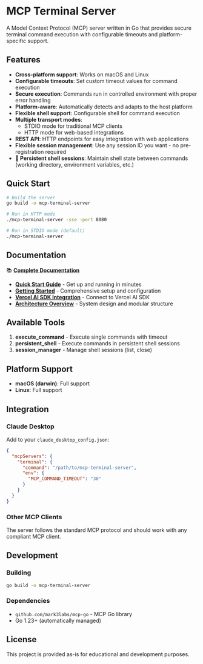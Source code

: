 # MCP Terminal Server

A Model Context Protocol (MCP) server written in Go that provides secure terminal command execution with configurable timeouts and platform-specific support.

## Features

- **Cross-platform support**: Works on macOS and Linux
- **Configurable timeouts**: Set custom timeout values for command execution
- **Secure execution**: Commands run in controlled environment with proper error handling
- **Platform-aware**: Automatically detects and adapts to the host platform
- **Flexible shell support**: Configurable shell for command execution
- **Multiple transport modes**: 
  - STDIO mode for traditional MCP clients
  - HTTP mode for web-based integrations
- **REST API**: HTTP endpoints for easy integration with web applications
- **Flexible session management**: Use any session ID you want - no pre-registration required
- **🎉 Persistent shell sessions**: Maintain shell state between commands (working directory, environment variables, etc.)

## Quick Start

```bash
# Build the server
go build -o mcp-terminal-server

# Run in HTTP mode
./mcp-terminal-server -sse -port 8080

# Run in STDIO mode (default)
./mcp-terminal-server
```

## Documentation

📚 **[Complete Documentation](docs/README.md)**

- [**Quick Start Guide**](docs/user-guides/QUICK_START.md) - Get up and running in minutes
- [**Getting Started**](docs/user-guides/GETTING_STARTED.md) - Comprehensive setup and configuration
- [**Vercel AI SDK Integration**](docs/user-guides/VERCEL_AI_SDK.md) - Connect to Vercel AI SDK
- [**Architecture Overview**](docs/architecture/ARCHITECTURE.md) - System design and modular structure

## Available Tools

1. **execute_command** - Execute single commands with timeout
2. **persistent_shell** - Execute commands in persistent shell sessions
3. **session_manager** - Manage shell sessions (list, close)

## Platform Support

- **macOS (darwin)**: Full support
- **Linux**: Full support

## Integration

### Claude Desktop

Add to your `claude_desktop_config.json`:

```json
{
  "mcpServers": {
    "terminal": {
      "command": "/path/to/mcp-terminal-server",
      "env": {
        "MCP_COMMAND_TIMEOUT": "30"
      }
    }
  }
}
```

### Other MCP Clients

The server follows the standard MCP protocol and should work with any compliant MCP client.

## Development

### Building

```bash
go build -o mcp-terminal-server
```

### Dependencies

- `github.com/mark3labs/mcp-go` - MCP Go library
- Go 1.23+ (automatically managed)

## License

This project is provided as-is for educational and development purposes.